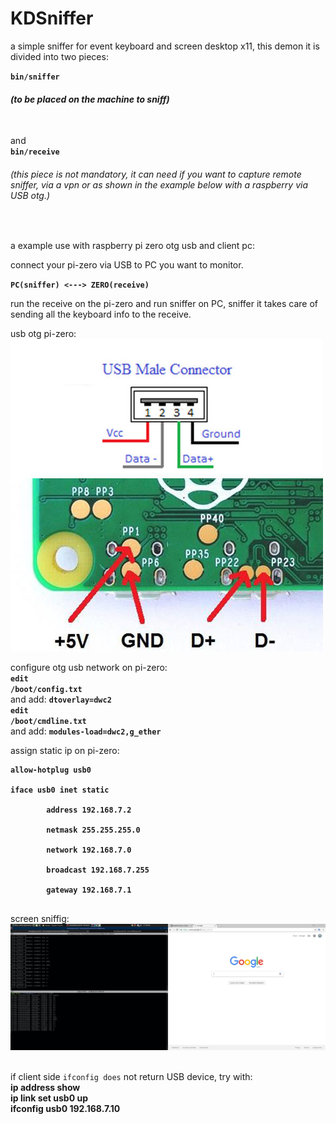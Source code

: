 # KDSniffer

a simple sniffer for event keyboard and screen desktop x11,
this demon it is divided into two pieces:

<code><b>bin/sniffer</b></code><br>
<b><h6>(to be placed on the machine to sniff)</h6></b>
<br> 
and 
<br>
<code><b>bin/receive</b></code><br>
<b><h6>(this piece is not mandatory, it can need if you want to capture remote sniffer,
via a vpn or as shown in the example below with a raspberry via USB otg.)</h6></b><br>

a example use with raspberry pi zero otg usb and client pc:<br>

connect your pi-zero via USB to PC you want to monitor.<br>

<code><b>PC(sniffer) <---> ZERO(receive)</b></code><br>

run the receive on the pi-zero and run sniffer on PC, sniffer it takes care of sending all the keyboard info to the receive.<br>

usb otg pi-zero:<br>
<img src="1.jpg"/><br>

configure otg usb network on pi-zero:
<br>
<code><b>edit /boot/config.txt</b></code><br>
and add:
<code><b>dtoverlay=dwc2</b></code><br>
<code><b>edit /boot/cmdline.txt</b></code><br>
and add:
<code><b>modules-load=dwc2,g_ether</b></code><br>

assign static ip on pi-zero:
<pre><code><b>allow-hotplug usb0<br>
iface usb0 inet static<br>
        address 192.168.7.2<br>
        netmask 255.255.255.0<br>
        network 192.168.7.0<br>
        broadcast 192.168.7.255<br>
        gateway 192.168.7.1<br>
</b></code></pre>
screen sniffig:<br>
<img src="2.jpg"/><br>
<br>

if client side <code>ifconfig does</code> not return USB device, try with:<b><br>
<b>ip address show</b><br>
<b>ip link set usb0 up</b><br>
<b>ifconfig usb0 192.168.7.10</b><br>
